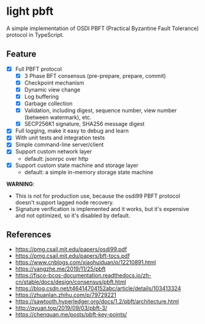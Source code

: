 # light pbft

A simple implementation of OSDI PBFT (Practical Byzantine Fault Tolerance) protocol in TypeScript.

## Feature

- [x] Full PBFT protocol
  - [x] 3 Phase BFT consensus (pre-prepare, prepare, commit)
  - [x] Checkpoint mechanism
  - [x] Dynamic view change
  - [x] Log buffering
  - [x] Garbage collection
  - [x] Validation, including digest, sequence number, view number (between watermark), etc.
  - [x] SECP256K1 signature, SHA256 message digest
- [x] Full logging, make it easy to debug and learn
- [x] With unit tests and integration tests
- [x] Simple command-line server/client
- [x] Support custom network layer
  - default: jsonrpc over http
- [x] Support custom state machine and storage layer
  - default: a simple in-memory storage state machine

**WARNING**:

- This is not for production use, because the osdi99 PBFT protocol doesn't support lagged node recovery.
- Signature verification is implemented and it works, but it's expensive and not optimized, so it's disabled by default.

## References

- <https://pmg.csail.mit.edu/papers/osdi99.pdf>
- <https://pmg.csail.mit.edu/papers/bft-tocs.pdf>
- <https://www.cnblogs.com/xiaohuiduan/p/12210891.html>
- <https://yangzhe.me/2019/11/25/pbft>
- <https://fisco-bcos-documentation.readthedocs.io/zh-cn/stable/docs/design/consensus/pbft.html>
- <https://blog.csdn.net/t46414704152abc/article/details/103413324>
- <https://zhuanlan.zhihu.com/p/79729221>
- <https://sawtooth.hyperledger.org/docs/1.2/pbft/architecture.html>
- <http://qyuan.top/2019/09/03/pbft-3/>
- <https://chenquan.me/posts/pbft-key-points/>
